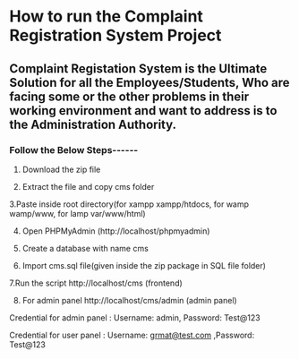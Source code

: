 # How to run the Complaint Registration System Project

## Complaint Registation System is the Ultimate Solution for all the Employees/Students, Who are facing some or the other problems in their working environment and want to address is to the Administration Authority.  
### Follow the Below Steps------

1. Download the zip file

2. Extract the file and copy cms folder

3.Paste inside root directory(for xampp xampp/htdocs, for wamp wamp/www, for lamp var/www/html)

4. Open PHPMyAdmin (http://localhost/phpmyadmin)

5. Create a database with name cms

6. Import cms.sql file(given inside the zip package in SQL file folder)

7.Run the script http://localhost/cms (frontend)

8. For admin panel http://localhost/cms/admin (admin panel)

Credential for admin panel : 
Username: admin, Password: Test@123

Credential for user panel : 
Username: grmat@test.com ,Password: Test@123
